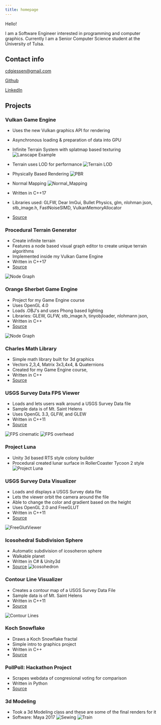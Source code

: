 ```yaml
---
title: homepage
---
```

Hello! 

I am a Software Engineer interested in programming and computer graphics. Currently I am a Senior Computer Science student at the University of Tulsa. 


## Contact info

cdgiessen@gmail.com

[Github](https://github.com/cdgiessen)

[LinkedIn](https://www.linkedin.com/in/charles-giessen-22976411a/)

## Projects

### Vulkan Game Engine

 * Uses the new Vulkan graphics API for rendering
 * Asynchronous loading & preparation of data into GPU 
 * Infinite Terrain System with splatmap based texturing
 ![Lanscape Example](/images/Siggraph_lanscape2.jpg)
     
 * Terrain uses LOD for performance	
 ![Terrain LOD](/images/siggraph_terrain_lod.jpg)
     
 * Physically Based Rendering
 ![PBR](/images/PBR_materials.jpg)

 * Normal Mapping 
 ![Normal_Mapping](/images/NormalMapping.jpg)

 * Written in C++17
 * Libraries used: GLFW, Dear ImGui, Bullet Physics, glm, nlohman json, stb_image.h, FastNoiseSIMD, VulkanMemoryAllocator
 * [Source](https://github.com/cdgiessen/VulkanRenderer)


### Procedural Terrain Generator
 * Create infinite terrain 
 * Features a node based visual graph editor to create unique terrain algorithms
 * Implemented inside my Vulkan Game Engine
 * Written in C++17
 * [Source](https://github.com/cdgiessen/VulkanRenderer/tree/master/src/gui)
 
 ![Node Graph](/images/Siggraph_node_graph.jpg)
 
### Orange Sherbet Game Engine
 * Project for my Game Engine course
 * Uses OpenGL 4.0
 * Loads .OBJ's and uses Phong based lighting
 * Libraries: GLEW, GLFW, stb_image.h, tinyobjloader, nlohmann json,
 * Written in C++
 * [Source](https://github.com/cdgiessen/OrangeSherbetGameEngine)
 
 ![Node Graph](/images/OSGE_lighting.jpg)


### Charles Math Library
 * Simple math library built for 3d graphics
 * Vectors 2,3,4, Matrix 3x3,4x4, & Quaternions
 * Created for my Game Engine course,
 * Written in C++
 * [Source](https://github.com/cdgiessen/cml)
 
### USGS Survey Data FPS Viewer
 * Loads and lets users walk around a USGS Survey Data file
 * Sample data is of Mt. Saint Helens
 * Uses OpenGL 3.3, GLFW, and GLEW
 * Written in C++11
 * [Source](https://github.com/cdgiessen/TerrainExplorer)
 
 ![FPS cinematic](/images/TerrainFPS_cinematic.jpg)
 ![FPS overhead](/images/TerrainFPS_overhead.jpg)

### Project Luna
 * Unity 3d based RTS style colony builder
 * Procedural created lunar surface in RollerCoaster Tycoon 2 style
 ![Project Luna](/images/ProjectLuna_RC2_style.jpg)


### USGS Survey Data Visualizer
 * Loads and displays a USGS Survey data file
 * Lets the viewer orbit the camera around the file
 * Able to change the color and gradient based on the height
 * Uses OpenGL 2.0 and FreeGLUT
 * Written in C++11
 * [Source](https://github.com/cdgiessen/FreeGlut-Terrain-Visualizer)

 ![FreeGlutViewer](/images/FreeGlutViewer.png)

### Icosohedral Subdivision Sphere
 * Automatic subdivision of icosoheron sphere
 * Walkable planet
 * Written in C# & Unity3d
 * [Source](https://github.com/cdgiessen/InnerEarth)
 ![Icosohedron](/images/SubdividingIcosohedron.jpg)

### Contour Line Visualizer
 * Creates a contour map of a USGS Survey Data File
 * Sample data is of Mt. Saint Helens
 * Written in C++11
 * [Source](https://github.com/cdgiessen/ContourLines)

 ![Contour Lines](/images/contour_lines.png)


### Koch Snowflake
 * Draws a Koch Snowflake fractal
 * Simple intro to graphics project
 * Written in C++
 * [Source](https://github.com/cdgiessen/KochSnowflake) 

### PollPoll: Hackathon Project
 * Scrapes webdata of congresional voting for comparison
 * Written in Python
 * [Source](https://github.com/cdgiessen/pollpoll)
 
### 3d Modeling 
 * Took a 3d Modeling class and these are some of the final renders for it
 * Software: Maya 2017
 ![Sewing](/images/maya_sewing_render.jpg)
 ![Train](/images/Maya_train_render.jpg)



 

